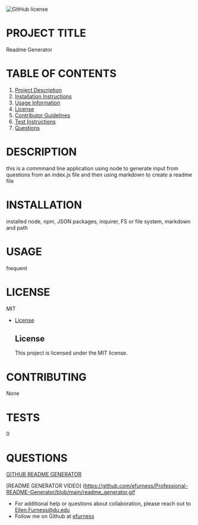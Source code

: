 ![GitHub license](https://img.shields.io/badge/license-MIT-blue.svg)
# PROJECT TITLE 
 Readme Generator
# TABLE OF CONTENTS 
 
1. [Project Description](#project-description)
2. [Installation Instructions](#installation)
3. [Usage Information](#usage)
4. [License](#license)
5. [Contributor Guidelines](#contributors)
6. [Test Instructions](#tests)
7. [Questions](#questions)
# DESCRIPTION 
 this is a commmand line application using node to generate input from questions from an index.js file and then using markdown to create a readme file
# INSTALLATION 
installed node, npm, JSON packages, inquirer, FS or file system, markdown and path
# USAGE 
 frequent
# LICENSE 
MIT
  
* [License](#license)

  ## License
    This project is licensed under the MIT license.
# CONTRIBUTING 
None
# TESTS 
 0
# QUESTIONS 
 
[GITHUB README GENERATOR](https://github.com/efurness/Professional-README-Generator.git)

[README GENERATOR VIDEO] (https://github.com/efurness/Professional-README-Generator/blob/main/readme_generator.gif
    

* For additional help or questions about collaboration, please reach out to Ellen.Furness@du.edu
* Follow me on Github at [efurness](http://github.com/efurness)